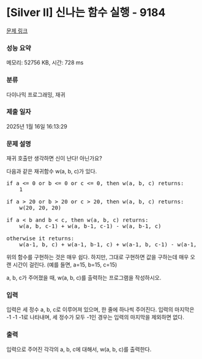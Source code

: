 # [Silver II] 신나는 함수 실행 - 9184 

[문제 링크](https://www.acmicpc.net/problem/9184) 

### 성능 요약

메모리: 52756 KB, 시간: 728 ms

### 분류

다이나믹 프로그래밍, 재귀

### 제출 일자

2025년 1월 16일 16:13:29

### 문제 설명

<p style="user-select: auto !important;">재귀 호출만 생각하면 신이 난다! 아닌가요?</p>

<p style="user-select: auto !important;">다음과 같은 재귀함수 w(a, b, c)가 있다.</p>

<pre style="user-select: auto !important;">if a <= 0 or b <= 0 or c <= 0, then w(a, b, c) returns:
    1

if a > 20 or b > 20 or c > 20, then w(a, b, c) returns:
    w(20, 20, 20)

if a < b and b < c, then w(a, b, c) returns:
    w(a, b, c-1) + w(a, b-1, c-1) - w(a, b-1, c)

otherwise it returns:
    w(a-1, b, c) + w(a-1, b-1, c) + w(a-1, b, c-1) - w(a-1, b-1, c-1)
</pre>

<p style="user-select: auto !important;">위의 함수를 구현하는 것은 매우 쉽다. 하지만, 그대로 구현하면 값을 구하는데 매우 오랜 시간이 걸린다. (예를 들면, a=15, b=15, c=15)</p>

<p style="user-select: auto !important;">a, b, c가 주어졌을 때, w(a, b, c)를 출력하는 프로그램을 작성하시오.</p>

### 입력 

 <p style="user-select: auto !important;">입력은 세 정수 a, b, c로 이루어져 있으며, 한 줄에 하나씩 주어진다. 입력의 마지막은 -1 -1 -1로 나타내며, 세 정수가 모두 -1인 경우는 입력의 마지막을 제외하면 없다.</p>

### 출력 

 <p style="user-select: auto !important;">입력으로 주어진 각각의 a, b, c에 대해서, w(a, b, c)를 출력한다.</p>

